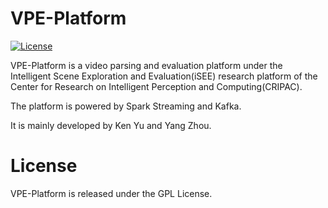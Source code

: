 # VPE-Platform

[![License](https://img.shields.io/aur/license/yaourt.svg)](LICENSE)

VPE-Platform is a video parsing and evaluation platform under the Intelligent Scene Exploration and Evaluation(iSEE) research platform of the Center for Research on Intelligent Perception and Computing(CRIPAC). 

The platform is powered by Spark Streaming and Kafka.

It is mainly developed by Ken Yu and Yang Zhou.

# License

VPE-Platform is released under the GPL License.